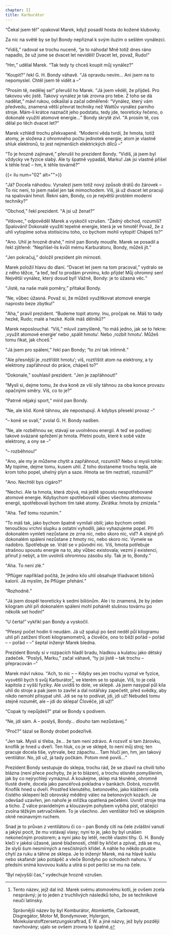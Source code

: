 ```yaml
---
chapter: II
title: Karburátor
---
```


<q>Čekal jsem tě!</q>
opakoval Marek, když posadil hosta do kožené klubovky.

Za nic na světě by se byl Bondy nepřiznal k svým iluzím o sešlém vynálezci.

<q>Vidíš,</q> radoval se trochu nuceně, <q>je to náhoda!
Mně totiž dnes ráno napadlo, že už jsme se dvacet let neviděli!
Dvacet let, považ, Rudo!</q>

<q>Hm,</q> udělal Marek.
<q>Tak tedy ty chceš koupit můj vynález?</q>

<q>Koupit?</q>
řekl G. H. Bondy váhavě.
<q>Já opravdu nevím… Ani jsem na to nepomyslel.
Chtěl jsem tě vidět a –</q>

<q>Prosím tě, nedělej se!</q>
přerušil ho Marek.
<q>Já jsem věděl, že přijdeš.
Pro takovou věc jistě.
Takový vynález je tak zrovna pro tebe.
Z toho se dá nadělat,</q> mávl rukou, odkašlal a začal odměřeně:
<q>Vynález, který vám předvedu, znamená větší převrat techniky než Wattův vynález parního stroje.
Mám-li krátce naznačit jeho podstatu, tedy jde, teoreticky řečeno, o dokonalé využití atomové energie…</q>
Bondy skrytě zívl.
<q>A prosím tě, cos dělal po těch dvacet let?</q>

Marek vzhlédl trochu překvapeně.
<q>Moderní věda tvrdí, že hmota, totiž atomy, je složena z ohromného počtu jednotek energie; atom je vlastně shluk elektronů, to jest nejmenších elektrických dílců –</q>

<q>To je hrozně zajímavé,</q> přerušil ho prezident Bondy.
<q>Vidíš, já jsem byl vždycky ve fyzice slabý.
Ale ty špatně vypadáš, Marku!
Jak jsi vlastně přišel k téhle hrač – hm, k téhle továrně?</q>

{{< ilu num="02" alt="">}}

<q>Já?
Docela náhodou.
Vynalezl jsem totiž nový způsob drátů do žárovek – To nic není, to jsem našel jen tak mimochodem.
Víš, já už dvacet let pracuji na spalování hmot.
Řekni sám, Bondy, co je největší problém moderní techniky?</q>

<q>Obchod,</q> řekl prezident.
<q>A jsi už ženat?</q>

<q>Vdovec,</q> odpověděl Marek a vyskočil vzrušen.
<q>Žádný obchod, rozumíš?
Spalování!
Dokonalé využití tepelné energie, která je ve hmotě!
Považ, že z uhlí vytopíme sotva stotisícinu toho, co bychom mohli vytopit!
Chápeš to?</q>

<q>Ano.
Uhlí je hrozně drahé,</q> mínil pan Bondy moudře.
Marek se posadil a řekl zjitřeně:
<q>Nepřišel-lis kvůli mému Karburátoru, Bondy, můžeš jít.</q>

<q>Jen pokračuj,</q> doložil prezident pln mírnosti.

Marek položil hlavu do dlaní.
<q>Dvacet let jsem na tom pracoval,</q> vydralo se z něho těžce, <q>a teď, teď to prodám prvnímu, kdo přijde!
Můj ohromný sen!
Největší vynález, který dosud byl!
Vážně, Bondy: je to úžasná věc.</q>

<q>Jistě, na naše malé poměry,</q> přitakal Bondy.

<q>Ne, vůbec úžasná.
Považ si, že můžeš využitkovat atomové energie naprosto beze zbytku!</q>

<q>Aha,</q> pravil prezident.
<q>Budeme topit atomy.
Inu, pročpak ne.
Máš to tady hezké, Rudo; malé a hezké.
Kolik máš dělníků?</q>

Marek neposlouchal.
<q>Víš,</q> mluvil zamyšleně, <q>to máš jedno, jak se to řekne: ,využít atomové energie‘ nebo ,spálit hmotu‘. Nebo ,rozbít hmotu‘. Můžeš tomu říkat, jak chceš.</q>

<q>Já jsem pro spálení,</q> řekl pan Bondy;
<q>to zní tak intimně.</q>

<q>Ale přesnější je ,roztříštit hmotu‘; víš, roztříštit atom na elektrony, a ty elektrony zapřáhnout do práce, chápeš to?</q>

<q>Dokonale,</q> souhlasil prezident.
<q>Jen je zapřáhnout!</q>

<q>Mysli si, dejme tomu, že dva koně ze vší síly táhnou za oba konce provazu opačnými směry.
Víš, co to je?</q>

<q>Patrně nějaký sport,</q> mínil pan Bondy.

<q>Ne, ale klid.
Koně táhnou, ale nepostupují.
A kdybys přesekl provaz –</q>

<q>– koně se svalí,</q> zvolal G. H. Bondy nadšen.

<q>Ne, ale rozběhnou se; stávají se uvolněnou energií.
A teď se podívej: takové svázané spřežení je hmota.
Přetni pouto, které k sobě váže elektrony, a ony se –</q>

<q>– rozběhnou!</q>

<q>Ano, ale my je můžeme chytit a zapřáhnout, rozumíš?
Nebo si mysli tohle: My topíme, dejme tomu, kusem uhlí.
Z toho dostaneme trochu tepla, ale krom toho popel, uhelný plyn a saze.
Hmota se tím neztratí, rozumíš?</q>

<q>Ano.
Nechtěl bys cigáro?</q>

<q>Nechci.
Ale ta hmota, která zbývá, má ještě spoustu nespotřebované atomové energie.
Kdybychom spotřebovali vůbec všechnu atomovou energii, spotřebovali bychom tím také atomy.
Zkrátka: hmota by zmizela.</q>

<q>Aha.
Teď tomu rozumím.</q>

<q>To máš tak, jako bychom špatně vymílali obilí; jako bychom omleli tenoučkou vrchní slupku a ostatní vyhodili, jako vyhazujeme popel.
Při dokonalém vymletí nezůstane ze zrna nic, nebo skoro nic, viď?
A stejně při dokonalém spálení nezůstane z hmoty nic, nebo skoro nic.
Vymele se nadobro.
Spotřebuje se.
Vrátí se v původní nic.
Víš, hmota potřebuje strašnou spoustu energie na to, aby vůbec existovala; vezmi jí existenci, přinuť ji nebýt, a tím uvolníš ohromnou zásobu síly.
Tak je to, Bondy.</q>

<q>Aha.
To není zlé.</q>

<q>Pflüger například počítá, že jedno kilo uhlí obsahuje třiadvacet biliónů kalorií.
Já myslím, že Pflüger přehání.</q>

<q>Rozhodně.</q>

<q>Já jsem dospěl teoreticky k sedmi biliónům.
Ale i to znamená, že by jeden kilogram uhlí při dokonalém spálení mohl pohánět slušnou továrnu po několik set hodin!</q>

<q>U čerta!</q>
vykřikl pan Bondy a vyskočil.

<q>Přesný počet hodin ti neudám.
Já už spaluji po šest neděl půl kilogramu uhlí při zatížení třiceti kilogramometrů, a člověče, ono to běží pořád – pořád – – pořád – –</q>
šeptal inženýr Marek bledna.

Prezident Bondy si v rozpacích hladil bradu, hladkou a kulatou jako dětský zadeček.
<q>Poslyš, Marku,</q> začal váhavě, <q>ty jsi jistě – tak trochu – přepracován –</q>

Marek mávl rukou.
<q>Ach, to nic – – Kdyby ses jen trochu vyznal ve fyzice, vysvětlil bych ti svůj Karburátor[^1], ve kterém se to spaluje.
Víš, to je celá kapitola z vyšší fyziky.
Ale uvidíš to dole, ve sklepě.
Já jsem nasypal půl kila uhlí do stroje a pak jsem to zavřel a dal notářsky zapečetit, před svědky, aby nikdo nemohl přisypat uhlí.
Jdi se na to podívat, jdi, jdi už!
Nebudeš tomu stejně rozumět, ale – jdi do sklepa!
Člověče, jdi už!</q>

[^1]: Tento název, jejž dal inž. Marek svému atomovému kotli, je ovšem zcela nesprávný; je to jeden z truchlivých následků toho, že se technikové neučí latinsky.
  
    Správnější název by byl Komburátor, Atomkettle, Carbowatt, Disgregátor, Motor M, Bondymover, Hylergon, Molekularstoffzersetzungskraftrad, E W. a jiné názvy, jež byly později navrhovány; ujalo se ovšem zrovna to špatné.

<q>Copak ty nepůjdeš?</q>
ptal se Bondy s podivem.

<q>Ne, jdi sám.
A – poslyš, Bondy… dlouho tam nezůstávej.</q>

<q>Proč?</q>
tázal se Bondy drobet podezřivě.

<q>Jen tak.
Mysli si třeba, že… že tam není zdrávo.
A rozsviť si tam žárovku, knoflík je hned u dveří.
Ten hluk, co je ve sklepě, to není můj stroj; ten pracuje docela tiše, vytrvale, bez zápachu… Tam hlučí jen, hm, jen takový ventilátor.
No, jdi už, já tady počkám.
Potom mně povíš…</q>

Prezident Bondy sestupuje do sklepa, trochu rád, že se zbavil na chvíli toho blázna (není přece pochyby, že je to blázen), a trochu stísněn pomyšlením, jak by co nejrychleji vymáznul.
A koukejme, sklep má těsněné, ohromně tlusté dveře, docela jako pancéřová pokladna v bankách.
Dobrá, rozsvítit.
Knoflík hned u dveří.
Prostřed klenutého, betonového, jako klášterní cela čistého sklepení leží obrovský měděný válec na betonových kozách.
Je odevšad uzavřen, jen nahoře je mřížka opatřená pečetěmi.
Uvnitř stroje tma a ticho.
Z válce pravidelným a klouzavým pohybem vybíhá píst, otáčející zvolna těžkým setrvačníkem.
To je všechno.
Jen ventilátor hrčí ve sklepním okně neúnavným ruchem.

Snad je to průvan z ventilátoru či co – pan Bondy cítí na čele zvláštní vanutí a jakýsi pocit, že mu vstávají vlasy; nyní to je, jako by byl unášen nekonečným prostorem; a nyní jako by letěl, necítě vlastní tíhy.
G. H. Bondy klečí v jakési úžasné, jasné blaženosti, chtěl by křičet a zpívat, zdá se mu, že slyší šum nesmírných a nesčíslných křídel.
A náhle ho někdo prudce chytí za ruku a táhne ze sklepa.
Je to inženýr Marek, má na hlavě kuklu nebo skafandr jako potápěč a vleče Bondyho po schodech nahoru.
V předsíni snímá kovovou kuklu a utírá si pot perlící se mu na čele.

<q>Byl nejvyšší čas,</q> vydechuje hrozně vzrušen.
